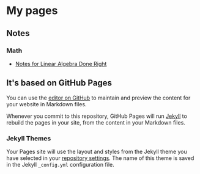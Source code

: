 # My pages
## Notes
### Math
- [Notes for Linear Algebra Done Right](Wei-Gongzi.github.io/Linear_Algebra_Done_Right_Notes.html)

## It's based on GitHub Pages

You can use the [editor on GitHub](https://github.com/Wei-Gongzi/Wei-Gongzi.github.io/edit/main/index.md) to maintain and preview the content for your website in Markdown files.

Whenever you commit to this repository, GitHub Pages will run [Jekyll](https://jekyllrb.com/) to rebuild the pages in your site, from the content in your Markdown files.



### Jekyll Themes

Your Pages site will use the layout and styles from the Jekyll theme you have selected in your [repository settings](https://github.com/Wei-Gongzi/Wei-Gongzi.github.io/settings/pages). The name of this theme is saved in the Jekyll `_config.yml` configuration file.


